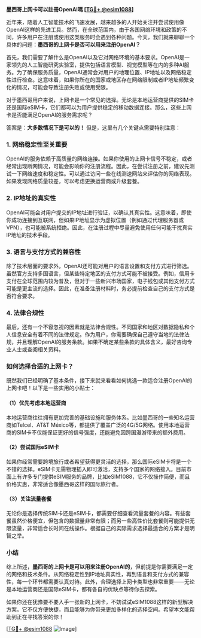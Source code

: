 **墨西哥上网卡可以註冊OpenAI嗎 [[TG💪+ @esim1088](https://t.me/s/esim1088)]**

近年来，随着人工智能技术的飞速发展，越来越多的人开始关注并尝试使用像OpenAI这样的先进工具。然而，在全球范围内，由于各国网络环境和政策的不同，许多用户在注册或使用这类服务时会遇到各种问题。今天，我们就来聊聊一个具体的问题：**墨西哥的上网卡是否可以用来注册OpenAI？**

首先，我们需要了解什么是OpenAI以及它对网络环境的基本要求。OpenAI是一家领先的人工智能研究实验室，提供包括语言模型、视觉模型等在内的多种AI服务。为了确保服务质量，OpenAI通常会对用户的地理位置、IP地址以及网络稳定性进行检查。这意味着，如果你所在的国家或地区存在网络限制或者IP地址频繁变化的情况，可能会导致注册失败或使用受限。

对于墨西哥用户来说，上网卡是一个常见的选择。无论是本地运营商提供的SIM卡还是国际eSIM卡，它们都可以为用户提供稳定的移动数据连接。那么，这些上网卡是否能满足OpenAI的服务需求呢？

答案是：**大多数情况下是可以的！** 但是，这里有几个关键点需要特别注意：

### **1. 网络稳定性至关重要**
OpenAI的服务依赖于高质量的网络连接。如果你使用的上网卡信号不稳定，或者经常出现断网情况，可能会影响你的注册流程。因此，在尝试注册之前，建议先测试一下网络速度和稳定性。可以通过访问一些在线测速网站来评估你的网络表现。如果发现网络质量较差，可以考虑更换运营商或升级套餐。

### **2. IP地址的真实性**
OpenAI可能会对用户提交的IP地址进行验证，以确认其真实性。这意味着，即使你成功连接到互联网，但如果IP地址显示为虚拟位置（例如通过代理服务器或VPN），也可能被系统拒绝。因此，在注册过程中尽量避免使用任何可能干扰真实IP地址的技术手段。

### **3. 语言与支付方式的兼容性**
除了技术层面的要求外，OpenAI还可能对用户的语言设置和支付方式进行筛选。虽然官方支持多国语言，但某些特定地区的支付方式可能不被接受。例如，信用卡支付在全球范围内较为普及，但对于一些新兴市场国家，电子钱包或其他支付方式可能是更主流的选择。因此，在准备注册材料时，务必提前检查自己的支付方式是否符合要求。

### **4. 法律合规性**
最后，还有一个不容忽视的因素就是法律合规性。不同国家和地区对数据隐私和个人信息安全有着不同的法律规定。作为用户，你需要确保自己遵守当地的法律法规，并且理解OpenAI的服务条款。如果不确定某些条款的具体含义，最好咨询专业人士或查阅相关资料。

### **如何选择合适的上网卡？**

既然我们已经明确了基本条件，接下来就来看看如何挑选一款适合注册OpenAI的上网卡吧！以下是一些实用的小贴士：

#### **（1）优先考虑本地运营商**
本地运营商往往拥有更加完善的基础设施和服务体系。比如墨西哥的一些知名运营商如Telcel、AT&T México等，都提供了覆盖广泛的4G/5G网络。使用本地运营商的SIM卡不仅能保证更好的信号强度，还能避免因跨国漫游带来的额外费用。

#### **（2）尝试国际eSIM卡**
如果你经常需要跨境旅行或者希望获得更灵活的选择，那么国际eSIM卡将是一个不错的选择。eSIM卡无需物理插入即可激活，支持多个国家的网络接入。目前市面上有许多专门提供eSIM服务的品牌，比如eSIM1088，它不仅操作简便，而且价格实惠，非常适合像墨西哥这样的国际旅行者。

#### **（3）关注流量套餐**
无论你是选择传统SIM卡还是eSIM卡，都需要仔细查看流量套餐的内容。有些套餐虽然价格便宜，但包含的数据量非常有限；而另一些高性价比套餐则可能提供无限流量，非常适合长时间在线操作。根据自己的实际需求选择最适合的方案才是明智之举。

### **小结**

综上所述，**墨西哥的上网卡是可以用来注册OpenAI的**，但前提是你需要满足一定的网络和技术条件。从网络稳定性到IP地址真实性，再到语言和支付方式的兼容性，每一个环节都需要认真对待。此外，合理选择上网卡类型也非常重要——无论是本地运营商还是国际eSIM卡，都有各自的优缺点等待你去探索。

如果你还在犹豫要不要入手一张新的上网卡，不妨试试eSIM1088这样的新型解决方案。它不仅方便快捷，而且能够为你带来更加多样化的选择空间。希望本文能帮助到正在寻找答案的你！

[[TG💪+ @esim1088](https://t.me/s/esim1088) ![Image](https://i.postimg.cc/4NQfJmqS/Snipaste-2025-05-13-00-14-12.png)]